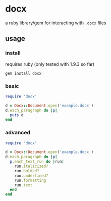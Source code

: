 # docx

a ruby library/gem for interacting with `.docx` files

## usage

### install

requires ruby (only tested with 1.9.3 so far)

`gem install docx`

### basic

``` ruby
require 'docx'

d = Docx::Document.open('example.docx')
d.each_paragraph do |p|
  puts d
end
```

### advanced

``` ruby
require 'docx'

d = Docx::Document.open('example.docx')
d.each_paragraph do |p|
  p.each_text_run do |run|
    run.italicized?
    run.bolded?
    run.underlined?
    run.formatting
    run.text
  end
end
